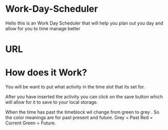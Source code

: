# Work-Day-Scheduler
Hello this is an Work Day Scheduler that will help you
plan out you day and allow for you to time manage better

# URL


# How does it Work?
You will be want to put what activity in the time slot that its set for.

After you have inserted the activity you can click on the save button which will allow for it to save to your local storage.

When the time has past the timeblock wil change from green to grey . So the color meanings are for past present and future.
Grey = Past Red = Current Green = Future.
<!-- The Following images will only show grey due to photos being taken after 5pm -->


